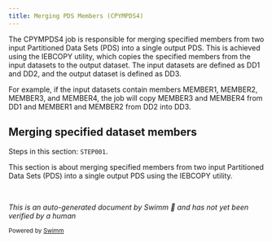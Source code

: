 ```yaml
---
title: Merging PDS Members (CPYMPDS4)
---
```

The CPYMPDS4 job is responsible for merging specified members from two input Partitioned Data Sets (PDS) into a single output PDS. This is achieved using the IEBCOPY utility, which copies the specified members from the input datasets to the output dataset. The input datasets are defined as DD1 and DD2, and the output dataset is defined as DD3.

For example, if the input datasets contain members MEMBER1, MEMBER2, MEMBER3, and MEMBER4, the job will copy MEMBER3 and MEMBER4 from DD1 and MEMBER1 and MEMBER2 from DD2 into DD3.

## Merging specified dataset members

Steps in this section: `STEP001`.

This section is about merging specified members from two input Partitioned Data Sets (PDS) into a single output PDS using the IEBCOPY utility.

&nbsp;

*This is an auto-generated document by Swimm 🌊 and has not yet been verified by a human*

<SwmMeta version="3.0.0" repo-id="Z2l0aHViJTNBJTNBbWFpbmZyYW1lJTNBJTNBU3dpbW0tRGVtbw==" repo-name="mainframe"><sup>Powered by [Swimm](/)</sup></SwmMeta>
